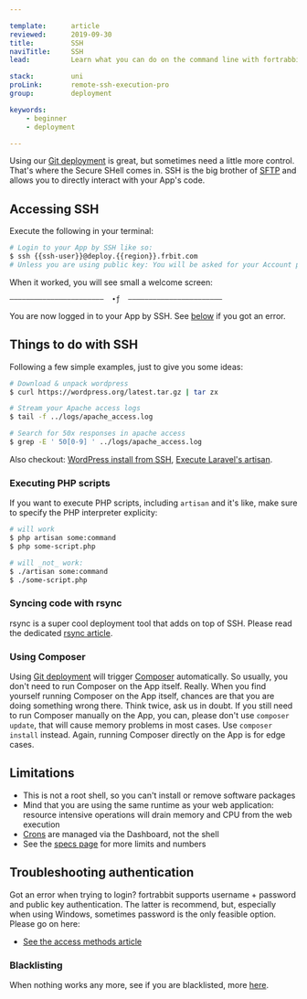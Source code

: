 ```yaml
---

template:      article
reviewed:      2019-09-30
title:         SSH
naviTitle:     SSH
lead:          Learn what you can do on the command line with fortrabbit Apps.

stack:         uni
proLink:       remote-ssh-execution-pro
group:         deployment

keywords:
    - beginner
    - deployment

---
```


Using our [Git deployment](git-deployment) is great, but sometimes need a little more control. That's where the Secure SHell comes in. SSH is the big brother of [SFTP](sftp-uni) and allows you to directly interact with your App's code.


## Accessing SSH

Execute the following in your terminal:

```bash
# Login to your App by SSH like so:
$ ssh {{ssh-user}}@deploy.{{region}}.frbit.com
# Unless you are using public key: You will be asked for your Account password
```

When it worked, you will see small a welcome screen:

```
–––––––––––––––––––––––  ∙ƒ  –––––––––––––––––––––––
```

You are now logged in to your App by SSH. See [below](#toc-troubleshooting-authentication) if you got an error.

## Things to do with SSH

Following a few simple examples, just to give you some ideas:

```bash
# Download & unpack wordpress
$ curl https://wordpress.org/latest.tar.gz | tar zx

# Stream your Apache access logs
$ tail -f ../logs/apache_access.log

# Search for 50x responses in apache access
$ grep -E ' 50[0-9] ' ../logs/apache_access.log
```

Also checkout: [WordPress install from SSH](install-wordpress-4-uni#toc-installing-wordpress-with-ssh), [Execute Laravel's artisan](install-laravel-5-uni#toc-migrate-amp-other-artisan-commands).


### Executing PHP scripts

If you want to execute PHP scripts, including `artisan` and it's like, make sure to specify the PHP interpreter explicity:

```bash
# will work
$ php artisan some:command
$ php some-script.php

# will _not_ work:
$ ./artisan some:command
$ ./some-script.php
```

### Syncing code with rsync

rsync is a super cool deployment tool that adds on top of SSH. Please read the dedicated [rsync article](/rsync).

### Using Composer

Using [Git deployment](git-deployment) will trigger [Composer](composer) automatically. So usually, you don't need to run Composer on the App itself. Really. When you find yourself running Composer on the App itself, chances are that you are doing something wrong there. Think twice, ask us in doubt. If you still need to run Composer manually on the App, you can, please don't use `composer update`, that will cause memory problems in most cases. Use `composer install` instead. Again, running Composer directly on the App is for edge cases.


## Limitations

* This is not a root shell, so you can't install or remove software packages
* Mind that you are using the same runtime as your web application: resource intensive operations will drain memory and CPU from the web execution
* [Crons](/cron-job-uni) are managed via the Dashboard, not the shell
* See the [specs page](https://fortrabbit.com/specs) for more limits and numbers


## Troubleshooting authentication

Got an error when trying to login? fortrabbit supports username + password and public key authentication. The latter is recommend, but, especially when using Windows, sometimes password is the only feasible option. Please go on here:

* [See the access methods article](access-methods)


### Blacklisting

When nothing works any more, see if you are blacklisted, more [here](/troubleshooting#toc-blacklisting).
